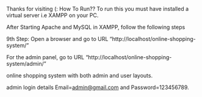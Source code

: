 Thanks for visiting (:
How To Run??
To run this you must have installed a virtual server i.e XAMPP on your PC. 

After Starting Apache and MySQL in XAMPP, follow the following steps


9th Step: Open a browser and go to URL “http://localhost/online-shopping-system/”

For the admin panel, go to URL “http://localhost/online-shopping-system/admin/”


online shopping system with both admin and user layouts.

admin login details  Email=admin@gmail.com and Password=123456789.
